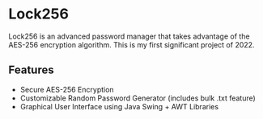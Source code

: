 # Lock256

Lock256 is an advanced password manager that takes advantage of the AES-256 encryption algorithm.
This is my first significant project of 2022.

## Features
- Secure AES-256 Encryption
- Customizable Random Password Generator (includes bulk .txt feature)
- Graphical User Interface using Java Swing + AWT Libraries
